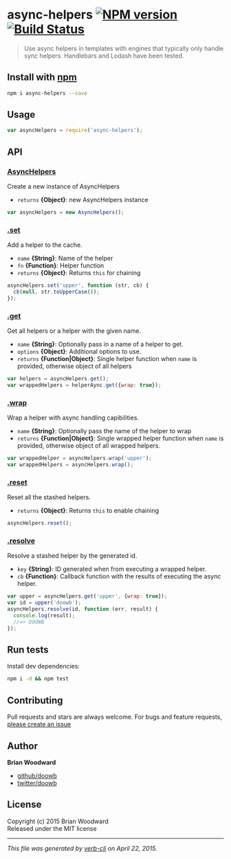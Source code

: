 # async-helpers [![NPM version](https://badge.fury.io/js/async-helpers.svg)](http://badge.fury.io/js/async-helpers)  [![Build Status](https://travis-ci.org/doowb/async-helpers.svg)](https://travis-ci.org/doowb/async-helpers)

> Use async helpers in templates with engines that typically only handle sync helpers. Handlebars and Lodash have been tested.

## Install with [npm](npmjs.org)

```bash
npm i async-helpers --save
```

## Usage

```js
var asyncHelpers = require('async-helpers');
```

## API
### [AsyncHelpers](index.js#L25)

Create a new instance of AsyncHelpers

* `returns` **{Object}**: new AsyncHelpers instance  

```js
var asyncHelpers = new AsyncHelpers();
```

### [.set](index.js#L61)

Add a helper to the cache.

* `name` **{String}**: Name of the helper    
* `fn` **{Function}**: Helper function    
* `returns` **{Object}**: Returns `this` for chaining  

```js
asyncHelpers.set('upper', function (str, cb) {
  cb(null, str.toUpperCase());
});
```

### [.get](index.js#L84)

Get all helpers or a helper with the given name.

* `name` **{String}**: Optionally pass in a name of a helper to get.    
* `options` **{Object}**: Additional options to use.    
* `returns` **{Function|Object}**: Single helper function when `name` is provided, otherwise object of all helpers  

```js
var helpers = asyncHelpers.get();
var wrappedHelpers = helperAync.get({wrap: true});
```

### [.wrap](index.js#L178)

Wrap a helper with async handling capibilities.

* `name` **{String}**: Optionally pass the name of the helper to wrap    
* `returns` **{Function|Object}**: Single wrapped helper function when `name` is provided, otherwise object of all wrapped helpers.  

```js
var wrappedHelper = asyncHelpers.wrap('upper');
var wrappedHelpers = asyncHelpers.wrap();
```

### [.reset](index.js#L199)

Reset all the stashed helpers.

* `returns` **{Object}**: Returns `this` to enable chaining  

```js
asyncHelpers.reset();
```

### [.resolve](index.js#L222)

Resolve a stashed helper by the generated id.

* `key` **{String}**: ID generated when from executing a wrapped helper.    
* `cb` **{Function}**: Callback function with the results of executing the async helper.    

```js
var upper = asyncHelpers.get('upper', {wrap: true});
var id = upper('doowb');
asyncHelpers.resolve(id, function (err, result) {
  console.log(result);
  //=> DOOWB
});
```

## Run tests
Install dev dependencies:

```bash
npm i -d && npm test
```

## Contributing
Pull requests and stars are always welcome. For bugs and feature requests, [please create an issue](https://github.com/doowb/async-helpers/issues)

## Author

**Brian Woodward**

+ [github/doowb](https://github.com/doowb)
+ [twitter/doowb](http://twitter.com/doowb)

## License
Copyright (c) 2015 Brian Woodward  
Released under the MIT license

***

_This file was generated by [verb-cli](https://github.com/assemble/verb-cli) on April 22, 2015._

